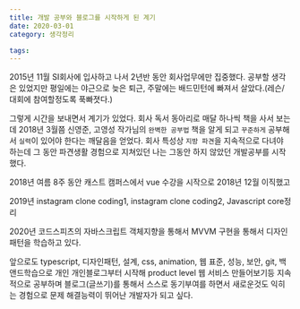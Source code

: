 ```yaml
---
title: 개발 공부와 블로그를 시작하게 된 계기
date: 2020-03-01
category: 생각정리

tags:
---
```


2015년 11월 SI회사에 입사하고 나서 2년반 동안 회사업무에만 집중했다.
공부할 생각은 있었지만 평일에는 야근으로 늦은 퇴근, 주말에는 배드민턴에 빠져서 살았다.(레슨/대회에 참여할정도록 푹빠졋다.)

그렇게 시간을 보내면서 계기가 있었다. 회사 독서 동아리로 매달 하나씩 책을 사서 보는데 2018년 3월쯤 신영준, 고영성 작가님의 `완벽한 공부법` 책을 알게 되고 `꾸준하게` 공부해서 `실력`이 있어야 한다는 깨달음을 얻었다. 회사 특성상 `지방 파견`을 지속적으로 다녀야 하는데 그 동안 파견생활 경험으로 지쳐있던 나는 그동안 하지 않았던 개발공부를 시작했다.

2018년 여름 8주 동안 캐스트 캠퍼스에서 vue 수강을 시작으로
2018년 12월 이직했고

2019년 instagram clone coding1, instagram clone coding2, Javascript core정리

2020년 코드스피츠의 자바스크립트 객체지향을 통해서 MVVM 구현을 통해서 디자인패턴을 학습하고 있다.

앞으로도 typescript, 디자인패턴, 설계, css, animation, 웹 표준, 성능, 보안, git, 백앤드학습으로 개인 개인블로그부터 시작해 product level 웹 서비스 만들어보기등 지속적으로 공부하며 블로그(글쓰기)를 통해서 스스로 동기부여를 하면서 새로운것도 익히는 경험으로 문제 해결능력이 뛰어난 개발자가 되고 싶다.
